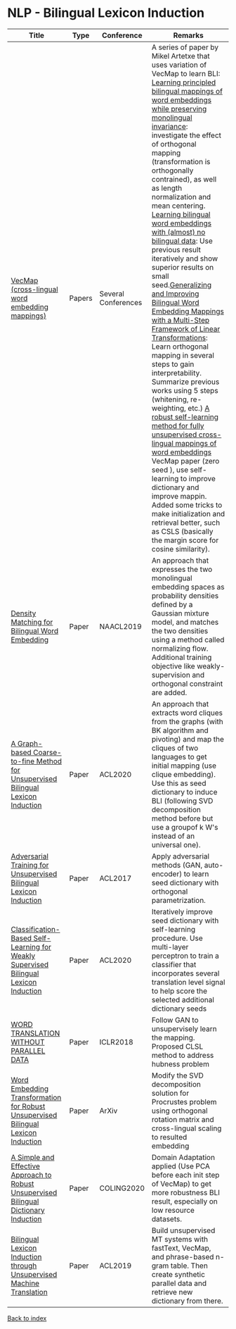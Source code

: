 # NLP - Bilingual Lexicon Induction
|Title|Type|Conference|Remarks
|--|--|--|--|
|[VecMap (cross-lingual word embedding mappings)](https://github.com/artetxem/vecmap)|Papers|Several Conferences|A series of paper by Mikel Artetxe that uses variation of VecMap to learn BLI: [Learning principled bilingual mappings of word embeddings while preserving monolingual invariance](https://aclanthology.org/D16-1250.pdf): investigate the effect of orthogonal mapping (transformation is orthogonally contrained), as well as length normalization and mean centering. [Learning bilingual word embeddings with (almost) no bilingual data](https://aclanthology.org/P17-1042.pdf): Use previous result iteratively and show superior results on small seed.[Generalizing and Improving Bilingual Word Embedding Mappings with a Multi-Step Framework of Linear Transformations](http://ixa.si.ehu.es/sites/default/files/dokumentuak/11455/aaai18.pdf): Learn orthogonal mapping in several steps to gain interpretability. Summarize previous works using 5 steps (whitening, re-weighting, etc.) [A robust self-learning method for fully unsupervised cross-lingual mappings of word embeddings](https://aclanthology.org/P18-1073.pdf) VecMap paper (zero seed ), use self-learning to improve dictionary and improve mappin. Added some tricks to make initialization and retrieval better, such as CSLS (basically the margin score for cosine similarity). |
|[Density Matching for Bilingual Word Embedding](https://arxiv.org/pdf/1904.02343.pdf)|Paper|NAACL2019| An approach that expresses the two monolingual embedding spaces as probability densities defined by a Gaussian mixture model, and matches the two densities using a method called normalizing flow. Additional training objective like weakly-supervision and orthogonal constraint are added.|
|[A Graph-based Coarse-to-fine Method for Unsupervised Bilingual Lexicon Induction](https://aclanthology.org/2020.acl-main.318.pdf)|Paper|ACL2020|An approach that extracts word cliques from the graphs (with BK algorithm and pivoting) and map the cliques of two languages to get initial mapping (use clique embedding). Use this as seed dictionary to induce BLI (following SVD decomposition method before but use a groupof k W's instead of an universal one).|
|[Adversarial Training for Unsupervised Bilingual Lexicon Induction](https://aclanthology.org/P17-1179.pdf)|Paper|ACL2017|Apply adversarial methods (GAN, auto-encoder) to learn seed dictionary with orthogonal parametrization.|
|[Classification-Based Self-Learning for Weakly Supervised Bilingual Lexicon Induction](https://aclanthology.org/2020.acl-main.618.pdf)|Paper|ACL2020|Iteratively improve seed dictionary with self-learning procedure. Use multi-layer perceptron to train a classifier that incorporates several translation level signal to help score the selected additional dictionary seeds|
|[WORD TRANSLATION WITHOUT PARALLEL DATA](https://openreview.net/pdf?id=H196sainb)|Paper|ICLR2018|Follow GAN to unsupervisely learn the mapping. Proposed CLSL method to address hubness problem|
|[Word Embedding Transformation for Robust Unsupervised Bilingual Lexicon Induction](https://arxiv.org/pdf/2105.12297.pdf)|Paper|ArXiv|Modify the SVD decomposition solution for Procrustes problem using orthogonal rotation matrix and cross-lingual scaling to resulted embedding|
|[A Simple and Effective Approach to Robust Unsupervised Bilingual Dictionary Induction](https://aclanthology.org/2020.coling-main.526.pdf)|Paper|COLING2020|Domain Adaptation applied (Use PCA before each init step of VecMap) to get more robustness BLI result, especially on low resource datasets.|
|[Bilingual Lexicon Induction through Unsupervised Machine Translation](https://arxiv.org/pdf/1907.10761.pdf)|Paper|ACL2019| Build unsupervised  MT systems with fastText, VecMap, and phrase-based n-gram table. Then create synthetic parallel data and retrieve new dictionary from there.|




[Back to index](../../README.md)